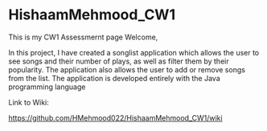 # HishaamMehmood_CW1
This is my CW1 Assessmernt page
Welcome,

In this project, I have created a songlist application which allows the user to see songs 
and their number of plays, as well as filter them by their popularity.
The application also allows the user to add or remove songs from the list.
The application is developed entirely with the Java programming language

Link to Wiki:

https://github.com/HMehmood022/HishaamMehmood_CW1/wiki
